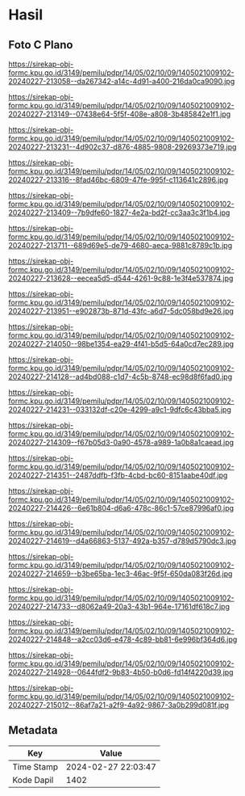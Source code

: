 # Hasil

## Foto C Plano

https://sirekap-obj-formc.kpu.go.id/3149/pemilu/pdpr/14/05/02/10/09/1405021009102-20240227-213058--da267342-a14c-4d91-a400-216da0ca9090.jpg

https://sirekap-obj-formc.kpu.go.id/3149/pemilu/pdpr/14/05/02/10/09/1405021009102-20240227-213149--07438e64-5f5f-408e-a808-3b485842e1f1.jpg

https://sirekap-obj-formc.kpu.go.id/3149/pemilu/pdpr/14/05/02/10/09/1405021009102-20240227-213231--4d902c37-d876-4885-9808-29269373e719.jpg

https://sirekap-obj-formc.kpu.go.id/3149/pemilu/pdpr/14/05/02/10/09/1405021009102-20240227-213316--8fad46bc-6809-47fe-995f-c113641c2896.jpg

https://sirekap-obj-formc.kpu.go.id/3149/pemilu/pdpr/14/05/02/10/09/1405021009102-20240227-213409--7b9dfe60-1827-4e2a-bd2f-cc3aa3c3f1b4.jpg

https://sirekap-obj-formc.kpu.go.id/3149/pemilu/pdpr/14/05/02/10/09/1405021009102-20240227-213711--689d69e5-de79-4680-aeca-9881c8789c1b.jpg

https://sirekap-obj-formc.kpu.go.id/3149/pemilu/pdpr/14/05/02/10/09/1405021009102-20240227-213628--eecea5d5-d544-4261-9c88-1e3f4e537874.jpg

https://sirekap-obj-formc.kpu.go.id/3149/pemilu/pdpr/14/05/02/10/09/1405021009102-20240227-213951--e902873b-871d-43fc-a6d7-5dc058bd9e26.jpg

https://sirekap-obj-formc.kpu.go.id/3149/pemilu/pdpr/14/05/02/10/09/1405021009102-20240227-214050--98be1354-ea29-4f41-b5d5-64a0cd7ec289.jpg

https://sirekap-obj-formc.kpu.go.id/3149/pemilu/pdpr/14/05/02/10/09/1405021009102-20240227-214128--ad4bd088-c1d7-4c5b-8748-ec98d8f6fad0.jpg

https://sirekap-obj-formc.kpu.go.id/3149/pemilu/pdpr/14/05/02/10/09/1405021009102-20240227-214231--033132df-c20e-4299-a9c1-9dfc6c43bba5.jpg

https://sirekap-obj-formc.kpu.go.id/3149/pemilu/pdpr/14/05/02/10/09/1405021009102-20240227-214309--f67b05d3-0a90-4578-a989-1a0b8a1caead.jpg

https://sirekap-obj-formc.kpu.go.id/3149/pemilu/pdpr/14/05/02/10/09/1405021009102-20240227-214351--2487ddfb-f3fb-4cbd-bc60-8151aabe40df.jpg

https://sirekap-obj-formc.kpu.go.id/3149/pemilu/pdpr/14/05/02/10/09/1405021009102-20240227-214426--6e61b804-d6a6-478c-86c1-57ce87996af0.jpg

https://sirekap-obj-formc.kpu.go.id/3149/pemilu/pdpr/14/05/02/10/09/1405021009102-20240227-214619--d4a66863-5137-492a-b357-d789d5790dc3.jpg

https://sirekap-obj-formc.kpu.go.id/3149/pemilu/pdpr/14/05/02/10/09/1405021009102-20240227-214659--b3be65ba-1ec3-46ac-9f5f-650da083f26d.jpg

https://sirekap-obj-formc.kpu.go.id/3149/pemilu/pdpr/14/05/02/10/09/1405021009102-20240227-214733--d8062a49-20a3-43b1-964e-17161df618c7.jpg

https://sirekap-obj-formc.kpu.go.id/3149/pemilu/pdpr/14/05/02/10/09/1405021009102-20240227-214848--a2cc03d6-e478-4c89-bb81-6e996bf364d6.jpg

https://sirekap-obj-formc.kpu.go.id/3149/pemilu/pdpr/14/05/02/10/09/1405021009102-20240227-214928--0644fdf2-9b83-4b50-b0d6-fd14f4220d39.jpg

https://sirekap-obj-formc.kpu.go.id/3149/pemilu/pdpr/14/05/02/10/09/1405021009102-20240227-215012--86af7a21-a2f9-4a92-9867-3a0b299d081f.jpg


## Metadata

| Key        | Value               |
| ---------- | ------------------- |
| Time Stamp | 2024-02-27 22:03:47 |
| Kode Dapil | 1402                |



